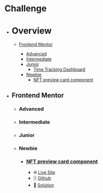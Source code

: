 # Challenge

- # Overview
  - [Frontend Mentor](#frontend-mentor)

    - [Advanced](#advanced)
    - [Intermediate](#intermediate)
    - [Junior](#junior)
      - [Time Tracking Dashboard](#time-tracking-dashboard)
    - [Newbie](#newbie)
      - [NFT preview card component](#nft-preview-card-component)

<!--   - [Programmers](#programmers) -->



- ## Frontend Mentor

    - ### Advanced
    - ### Intermediate
    - ### Junior
    - ### Newbie
      - ### [NFT preview card component](https://www.frontendmentor.io/challenges/nft-preview-card-component-SbdUL_w0U)
        - 🌐 [Live Site](https://philosopherprogrammer.github.io/NFT-preview-card-component/)
        - 🗄️ [Github](https://github.com/PhilosopherProgrammer/NFT-preview-card-component)
        - 🔮 [Solution](https://www.frontendmentor.io/solutions/nft-preview-card-component-9Vy2c_qQd)

<!-- - ## Programmers -->

